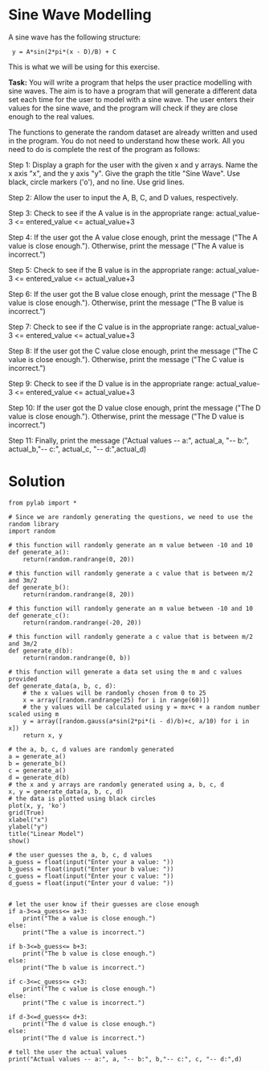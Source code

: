 # Sine Wave Modelling

A sine wave has the following structure:

` y = A*sin(2*pi*(x - D)/B) + C`

This is what we will be using for this exercise.

**Task:** You will write a program that helps the user practice modelling with sine waves. The aim is to have a program that will generate a different data set each time for the user to model with a sine wave. The user enters their values for the sine wave, and the program will check if they are close enough to the real values.

The functions to generate the random dataset are already written and used in the program. You do not need to understand how these work. All you need to do is complete the rest of the program as follows:

Step 1: Display a graph for the user with the given x and y arrays. Name the x axis "x", and the y axis "y". Give the graph the title "Sine Wave". Use black, circle markers ('o'), and no line. Use grid lines.

Step 2: Allow the user to input the A, B, C, and D values, respectively.

Step 3: Check to see if the A value is in the appropriate range: actual_value-3 <= entered_value <= actual_value+3

Step 4: If the user got the A value close enough, print the message ("The A value is close enough."). Otherwise, print the message ("The A value is incorrect.")

Step 5: Check to see if the B value is in the appropriate range: actual_value-3 <= entered_value <= actual_value+3

Step 6: If the user got the B value close enough, print the message ("The B value is close enough."). Otherwise, print the message ("The B value is incorrect.")

Step 7: Check to see if the C value is in the appropriate range: actual_value-3 <= entered_value <= actual_value+3

Step 8: If the user got the C value close enough, print the message ("The C value is close enough."). Otherwise, print the message ("The C value is incorrect.")

Step 9: Check to see if the D value is in the appropriate range: actual_value-3 <= entered_value <= actual_value+3

Step 10: If the user got the D value close enough, print the message ("The D value is close enough."). Otherwise, print the message ("The D value is incorrect.")

Step 11: Finally, print the message ("Actual values -- a:", actual_a, "-- b:", actual_b,"-- c:", actual_c, "-- d:",actual_d)








# Solution

```
from pylab import *

# Since we are randomly generating the questions, we need to use the random library
import random

# this function will randomly generate an m value between -10 and 10
def generate_a():
    return(random.randrange(0, 20))

# this function will randomly generate a c value that is between m/2 and 3m/2
def generate_b():
    return(random.randrange(8, 20))

# this function will randomly generate an m value between -10 and 10
def generate_c():
    return(random.randrange(-20, 20))

# this function will randomly generate a c value that is between m/2 and 3m/2
def generate_d(b):
    return(random.randrange(0, b))

# this function will generate a data set using the m and c values provided
def generate_data(a, b, c, d):
    # the x values will be randomly chosen from 0 to 25
    x = array([random.randrange(25) for i in range(60)])
    # the y values will be calculated using y = mx+c + a random number scaled using m
    y = array([random.gauss(a*sin(2*pi*(i - d)/b)+c, a/10) for i in x])
    return x, y
    
# the a, b, c, d values are randomly generated
a = generate_a()
b = generate_b()
c = generate_a()
d = generate_d(b)
# the x and y arrays are randomly generated using a, b, c, d
x, y = generate_data(a, b, c, d)
# the data is plotted using black circles
plot(x, y, 'ko')
grid(True)
xlabel("x")
ylabel("y")
title("Linear Model")
show()

# the user guesses the a, b, c, d values
a_guess = float(input("Enter your a value: "))
b_guess = float(input("Enter your b value: "))
c_guess = float(input("Enter your c value: "))
d_guess = float(input("Enter your d value: "))


# let the user know if their guesses are close enough
if a-3<=a_guess<= a+3:
    print("The a value is close enough.")
else:
    print("The a value is incorrect.")

if b-3<=b_guess<= b+3:
    print("The b value is close enough.")
else:
    print("The b value is incorrect.")

if c-3<=c_guess<= c+3:
    print("The c value is close enough.")
else:
    print("The c value is incorrect.")
    
if d-3<=d_guess<= d+3:
    print("The d value is close enough.")
else:
    print("The d value is incorrect.")
        
# tell the user the actual values
print("Actual values -- a:", a, "-- b:", b,"-- c:", c, "-- d:",d)


```
